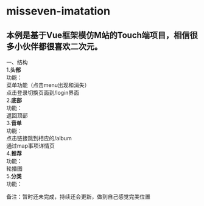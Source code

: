 misseven-imatation
==================
本例是基于Vue框架模仿M站的Touch端项目，相信很多小伙伴都很喜欢二次元。
-
一、结构<br/>
1.<b>头部</b><br/>
功能：<br/>
菜单功能（点击menu出现和消失）<br/>
点击登录切换页面到/login界面<br/>
2.<b>底部</b><br/>
功能：<br/>
返回顶部<br/> 
3.<b>音单</b><br/>
功能：<br/>
点击链接跳到相应的/album <br/>
通过map事项详情页<br/>
4.<b>推荐</b><br/>
功能：<br/>
轮播图<br/>
5.<b>分类</b><br/>
功能：<br/>


备注：暂时还未完成，持续还会更新，做到自己感觉完美位置

